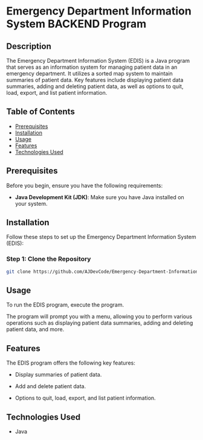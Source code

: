 # Emergency Department Information System BACKEND Program



## Description
The Emergency Department Information System (EDIS) is a Java program that serves as an information system for managing patient data in an emergency department. It utilizes a sorted map system to maintain summaries of patient data. Key features include displaying patient data summaries, adding and deleting patient data, as well as options to quit, load, export, and list patient information.

## Table of Contents
- [Prerequisites](#prerequisites)
- [Installation](#installation)
- [Usage](#usage)
- [Features](#features)
- [Technologies Used](#technologies-used)


## Prerequisites
Before you begin, ensure you have the following requirements:

- **Java Development Kit (JDK)**: Make sure you have Java installed on your system.

## Installation
Follow these steps to set up the Emergency Department Information System (EDIS):

### Step 1: Clone the Repository
```bash
git clone https://github.com/AJDevCode/Emergency-Department-Information-System
```

## Usage
To run the EDIS program, execute the program.

The program will prompt you with a menu, allowing you to perform various operations such as displaying patient data summaries, adding and deleting patient data, and more.

## Features
The EDIS program offers the following key features:

- Display summaries of patient data.

- Add and delete patient data.

- Options to quit, load, export, and list patient information.

## Technologies Used
- Java
